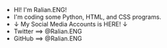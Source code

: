 - HI! I'm Ralian.ENG!
- I'm coding some Python, HTML, and CSS programs. 
- ↓ My Social Media Accounts is HERE! ↓
- Twitter ==> @Ralian.ENG
- GitHub ==> @Ralian.ENG

<!---
RalianENG/RalianENG is a ✨ special ✨ repository because its `README.md` (this file) appears on your GitHub profile.
You can click the Preview link to take a look at your changes.
--->
